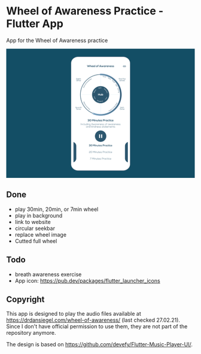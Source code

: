 # Wheel of Awareness Practice - Flutter App

App for the Wheel of Awareness practice

![](preview.png)

## Done

- play 30min, 20min, or 7min wheel
- play in background
- link to website
- circular seekbar
- replace wheel image
- Cutted full wheel

## Todo

- breath awareness exercise
- App icon: https://pub.dev/packages/flutter_launcher_icons

## Copyright

This app is designed to play the audio files available at https://drdansiegel.com/wheel-of-awareness/ (last checked 27.02.21).
Since I don't have official permission to use them, they are not part of the repository anymore.

The design is based on https://github.com/devefy/Flutter-Music-Player-UI/.
